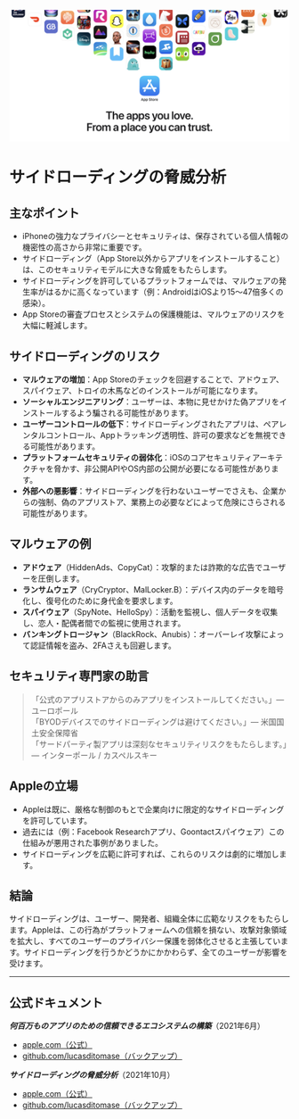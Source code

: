![Banner](../assets/banner.png)  

# サイドローディングの脅威分析  

## 主なポイント  

- iPhoneの強力なプライバシーとセキュリティは、保存されている個人情報の機密性の高さから非常に重要です。  
- サイドローディング（App Store以外からアプリをインストールすること）は、このセキュリティモデルに大きな脅威をもたらします。  
- サイドローディングを許可しているプラットフォームでは、マルウェアの発生率がはるかに高くなっています（例：AndroidはiOSより15〜47倍多くの感染）。  
- App Storeの審査プロセスとシステムの保護機能は、マルウェアのリスクを大幅に軽減します。  

## サイドローディングのリスク  

- **マルウェアの増加**：App Storeのチェックを回避することで、アドウェア、スパイウェア、トロイの木馬などのインストールが可能になります。  
- **ソーシャルエンジニアリング**：ユーザーは、本物に見せかけた偽アプリをインストールするよう騙される可能性があります。  
- **ユーザーコントロールの低下**：サイドローディングされたアプリは、ペアレンタルコントロール、Appトラッキング透明性、許可の要求などを無視できる可能性があります。  
- **プラットフォームセキュリティの弱体化**：iOSのコアセキュリティアーキテクチャを脅かす、非公開APIやOS内部の公開が必要になる可能性があります。  
- **外部への悪影響**：サイドローディングを行わないユーザーでさえも、企業からの強制、偽のアプリストア、業務上の必要などによって危険にさらされる可能性があります。  

## マルウェアの例  

- **アドウェア**（HiddenAds、CopyCat）：攻撃的または詐欺的な広告でユーザーを圧倒します。  
- **ランサムウェア**（CryCryptor、MalLocker.B）：デバイス内のデータを暗号化し、復号化のために身代金を要求します。  
- **スパイウェア**（SpyNote、HelloSpy）：活動を監視し、個人データを収集し、恋人・配偶者間での監視に使用されます。  
- **バンキングトロージャン**（BlackRock、Anubis）：オーバーレイ攻撃によって認証情報を盗み、2FAさえも回避します。  

## セキュリティ専門家の助言  

> 「公式のアプリストアからのみアプリをインストールしてください。」— ユーロポール  
> 「BYODデバイスでのサイドローディングは避けてください。」— 米国国土安全保障省  
> 「サードパーティ製アプリは深刻なセキュリティリスクをもたらします。」— インターポール / カスペルスキー  

## Appleの立場  

- Appleは既に、厳格な制御のもとで企業向けに限定的なサイドローディングを許可しています。  
- 過去には（例：Facebook Researchアプリ、Goontactスパイウェア）この仕組みが悪用された事例がありました。  
- サイドローディングを広範に許可すれば、これらのリスクは劇的に増加します。  

## 結論  

サイドローディングは、ユーザー、開発者、組織全体に広範なリスクをもたらします。Appleは、この行為がプラットフォームへの信頼を損ない、攻撃対象領域を拡大し、すべてのユーザーのプライバシー保護を弱体化させると主張しています。サイドローディングを行うかどうかにかかわらず、全てのユーザーが影響を受けます。  

---  

## 公式ドキュメント  

***何百万ものアプリのための信頼できるエコシステムの構築***（2021年6月）  
  -  [apple.com（公式）](https://www.apple.com/privacy/docs/Building_a_Trusted_Ecosystem_for_Millions_of_Apps.pdf)  
  -  [github.com/lucasditomase（バックアップ）](https://github.com/lucasditomase/app-restrictions/blob/main/summary.pdf)  

***サイドローディングの脅威分析***（2021年10月）  
  -  [apple.com（公式）](https://www.apple.com/privacy/docs/Building_a_Trusted_Ecosystem_for_Millions_of_Apps_A_Threat_Analysis_of_Sideloading.pdf)  
  -  [github.com/lucasditomase（バックアップ）](https://github.com/lucasditomase/app-restrictions/blob/main/threat-analysis.pdf)  
